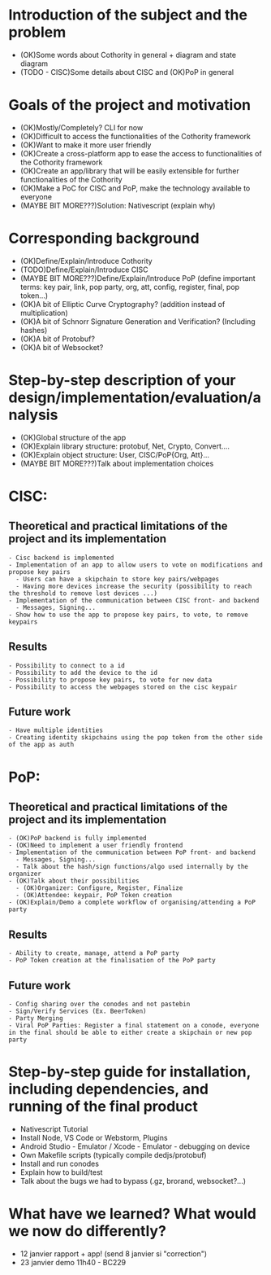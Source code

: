 # Introduction of the subject and the problem

  - (OK)Some words about Cothority in general + diagram and state diagram
  - (TODO - CISC)Some details about CISC and (OK)PoP in general

# Goals of the project and motivation

  - (OK)Mostly/Completely? CLI for now
  - (OK)Difficult to access the functionalities of the Cothority framework
  - (OK)Want to make it more user friendly
  - (OK)Create a cross-platform app to ease the access to functionalities of the Cothority framework
  - (OK)Create an app/library that will be easily extensible for further functionalities of the Cothority
  - (OK)Make a PoC for CISC and PoP, make the technology available to everyone
  - (MAYBE BIT MORE???)Solution: Nativescript (explain why)

# Corresponding background

  - (OK)Define/Explain/Introduce Cothority
  - (TODO)Define/Explain/Introduce CISC
  - (MAYBE BIT MORE???)Define/Explain/Introduce PoP (define important terms: key pair, link, pop party, org, att, config, register, final, pop token...)
  - (OK)A bit of Elliptic Curve Cryptography? (addition instead of multiplication)
  - (OK)A bit of Schnorr Signature Generation and Verification? (Including hashes)
  - (OK)A bit of Protobuf?
  - (OK)A bit of Websocket?

# Step-by-step description of your design/implementation/evaluation/analysis

  - (OK)Global structure of the app
  - (OK)Explain library structure: protobuf, Net, Crypto, Convert....
  - (OK)Explain object structure: User, CISC/PoP{Org, Att}...
  - (MAYBE BIT MORE???)Talk about implementation choices

# CISC:

  ## Theoretical and practical limitations of the project and its implementation
    - Cisc backend is implemented
    - Implementation of an app to allow users to vote on modifications and propose key pairs
      - Users can have a skipchain to store key pairs/webpages
      - Having more devices increase the security (possibility to reach the threshold to remove lost devices ...)
    - Implementation of the communication between CISC front- and backend
      - Messages, Signing...
    - Show how to use the app to propose key pairs, to vote, to remove keypairs

  ## Results

    - Possibility to connect to a id
    - Possibility to add the device to the id
    - Possibility to propose key pairs, to vote for new data
    - Possibility to access the webpages stored on the cisc keypair

  ## Future work

    - Have multiple identities
    - Creating identity skipchains using the pop token from the other side of the app as auth

# PoP:

  ## Theoretical and practical limitations of the project and its implementation

    - (OK)PoP backend is fully implemented
    - (OK)Need to implement a user friendly frontend
    - Implementation of the communication between PoP front- and backend
      - Messages, Signing...
      - Talk about the hash/sign functions/algo used internally by the organizer
    - (OK)Talk about their possibilities
      - (OK)Organizer: Configure, Register, Finalize
      - (OK)Attendee: keypair, PoP Token creation
    - (OK)Explain/Demo a complete workflow of organising/attending a PoP party

  ## Results

    - Ability to create, manage, attend a PoP party
    - PoP Token creation at the finalisation of the PoP party

  ## Future work

    - Config sharing over the conodes and not pastebin
    - Sign/Verify Services (Ex. BeerToken)
    - Party Merging
    - Viral PoP Parties: Register a final statement on a conode, everyone in the final should be able to either create a skipchain or new pop party

# Step-by-step guide for installation, including dependencies, and running of the final product

  - Nativescript Tutorial
  - Install Node, VS Code or Webstorm, Plugins
  - Android Studio - Emulator / Xcode - Emulator - debugging on device
  - Own Makefile scripts (typically compile dedjs/protobuf)
  - Install and run conodes
  - Explain how to build/test
  - Talk about the bugs we had to bypass (.gz, brorand, websocket?...)
  
# What have we learned? What would we now do differently?

  - 12 janvier rapport + app! (send 8 janvier si "correction")
  - 23 janvier demo 11h40 - BC229
